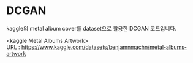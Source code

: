 # DCGAN
kaggle의 metal album cover를 dataset으로 활용한 DCGAN 코드입니다.  

\<kaggle Metal Albums Artwork>  
URL : https://www.kaggle.com/datasets/benjamnmachn/metal-albums-artwork  

